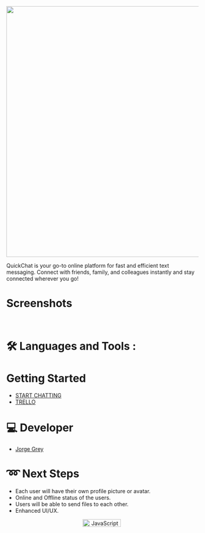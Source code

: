 <p align="center">
<img width="655" alt="" src="Screenshot 2024-05-03 at 4.51.55 PM.png">
</p>  
QuickChat is your go-to online platform for fast and efficient text messaging. Connect with friends, family, and colleagues instantly and stay connected wherever you go!



# Screenshots
<img src="">

<img src="">

<img src="">

<img src="">

# :hammer_and_wrench: Languages and Tools :


# Getting Started
- [START CHATTING]()
- [TRELLO]()


# :computer: Developer
- [Jorge Grey](https://github.com/jg0087)


# :loop: Next Steps
- Each user will have their own profile picture or avatar.
- Online and Offline status of the users.
- Users will be able to send files to each other.
- Enhanced UI/UX.

<p align="center">
<img src="https://forthebadge.com/images/badges/built-with-love.png" title="JavaScript" alt="JavaScript" width="100" height="20" align="center"/>&nbsp;</p> 
</p> 